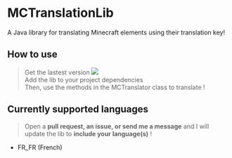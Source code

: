 # MCTranslationLib
A Java library for translating Minecraft elements using their translation key!

## How to use

> Get the lastest version [![](https://jitpack.io/v/KeyKatyu/MCTranslationLib.svg)](https://jitpack.io/#KeyKatyu/MCTranslationLib)   
> Add the lib to your project dependencies  
> Then, use the methods in the MCTranslator class to translate !

## Currently supported languages

>Open a **pull request, an issue, or send me a message** and I will update the lib
to **include your language(s)** !
- FR_FR (French)